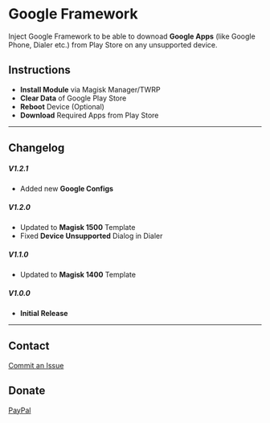 # Google Framework

Inject Google Framework to be able to downoad __Google Apps__ (like Google Phone, Dialer etc.) from Play Store on any unsupported device.


## Instructions ##

* __Install Module__ via Magisk Manager/TWRP
* __Clear Data__ of Google Play Store
* __Reboot__ Device (Optional)
* __Download__ Required Apps from Play Store

---

## Changelog ##

##### V1.2.1 #####
* Added new __Google Configs__

##### V1.2.0 #####
* Updated to __Magisk 1500__ Template
* Fixed __Device Unsupported__ Dialog in Dialer

##### V1.1.0 #####
* Updated to __Magisk 1400__ Template

##### V1.0.0 #####
* __Initial Release__

---

## Contact ##
<a href="https://github.com/Magisk-Modules-Repo/google-framework-magisk/issues">Commit an Issue</a>


## Donate ##
<a href="https://paypal.me/pinto165">PayPal</a>
